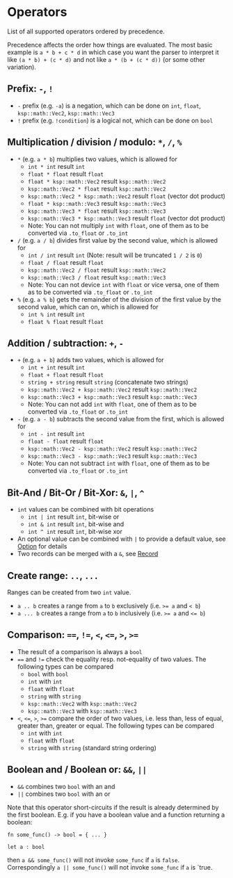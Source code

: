 # Operators

List of all supported operators ordered by precedence.

Precedence affects the order how things are evaluated. The most basic example is `a * b + c * d` in which case you want the parser to interpret it like `(a * b) + (c * d)` and not like `a * (b + (c * d))` (or some other variation).

## Prefix: `-`, `!`

* `-` prefix (e.g. `-a`) is a negation, which can be done on `int`, `float`, `ksp::math::Vec2`, `ksp::math::Vec3`
* `!` prefix (e.g. `!condition`) is a logical not, which can be done on `bool`

## Multiplication / division / modulo: `*`, `/`, `%`

* `*` (e.g. `a * b`) multiplies two values, which is allowed for
  * `int * int` result `int`
  * `float * float` result `float`
  * `float * ksp::math::Vec2` result `ksp::math::Vec2`
  * `ksp::math::Vec2 * float` result `ksp::math::Vec2`
  * `ksp::math::Vec2 * ksp::math::Vec2` result `float` (vector dot product)
  * `float * ksp::math::Vec3` result `ksp::math::Vec3`
  * `ksp::math::Vec3 * float` result `ksp::math::Vec3`
  * `ksp::math::Vec3 * ksp::math::Vec3` result `float` (vector dot product)
  * Note: You can not multiply `int` with `float`, one of them as to be converted via `.to_float` or `.to_int`
* `/` (e.g. `a / b`) divides first value by the second value, which is allowed for
  * `int / int` result `int` (Note: result will be truncated `1 / 2` is `0`)
  * `float / float` result `float`
  * `ksp::math::Vec2 / float` result `ksp::math::Vec2`
  * `ksp::math::Vec3 / float` result `ksp::math::Vec3`
  * Note: You can not device `int` with `float` or vice versa, one of them as to be converted via `.to_float` or `.to_int`
* `%` (e.g. `a % b`) gets the remainder of the division of the first value by the second value, which can on, which is allowed for
  * `int % int` result `int`
  * `float % float` result `float`

## Addition / subtraction: `+`, `-`

* `+` (e.g. `a + b`) adds two values, which is allowed for
  * `int + int` result `int`
  * `float + float` result `float`
  * `string + string` result `string` (concatenate two strings)
  * `ksp::math::Vec2 + ksp::math::Vec2` result `ksp::math::Vec2`
  * `ksp::math::Vec3 + ksp::math::Vec3` result `ksp::math::Vec3`
  * Note: You can not add `int` with `float`, one of them as to be converted via `.to_float` or `.to_int`
* `-` (e.g. `a - b`) subtracts the second value from the first, which is allowed for
  * `int - int` result `int`
  * `float - float` result `float`
  * `ksp::math::Vec2 - ksp::math::Vec2` result `ksp::math::Vec2`
  * `ksp::math::Vec3 - ksp::math::Vec3` result `ksp::math::Vec3`
  * Note: You can not subtract `int` with `float`, one of them as to be converted via `.to_float` or `.to_int`

## Bit-And / Bit-Or / Bit-Xor: `&`, `|`, `^`

* `int` values can be combined with bit operations
  * `int | int` result `int`, bit-wise or
  * `int & int` result `int`, bit-wise and
  * `int ^ int` result `int`, bit-wise xor
* An optional value can be combined with `|` to provide a default value, see [Option](special_types/option.md) for details
* Two records can be merged with a `&`, see [Record](types.md#records)

## Create range: `..`, `...`

Ranges can be created from two `int` value.

* `a .. b` creates a range from `a` to `b` exclusively (i.e. `>= a` and `< b`)
* `a ... b` creates a range from `a` to `b` inclusively (i.e. `>= a` and `<= b`)

## Comparison: `==`, `!=`, `<`, `<=`, `>`, `>=`

* The result of a comparison is always a `bool`
* `==` and `!=` check the equality resp. not-equality of two values. The following types can be compared
  * `bool` with `bool`
  * `int` with `int`
  * `float` with `float`
  * `string` with `string`
  * `ksp::math::Vec2` with `ksp::math::Vec2`
  * `ksp::math::Vec3` with `ksp::math::Vec3`
* `<`, `<=`, `>`, `>=` compare the order of two values, i.e. less than, less of equal, greater than, greater or equal. The following types can be compared
  * `int` with `int`
  * `float` with `float`
  * `string` with `string` (standard string ordering)

## Boolean and / Boolean or: `&&`, `||`

* `&&` combines two `bool` with an and
* `||` combines two `bool` with an or

Note that this operator short-circuits if the result is already determined by the first boolean.
E.g. if you have a boolean value and a function returning a boolean:
```
fn some_func() -> bool = { ... }

let a : bool
```
then `a && some_func()` will not invoke `some_func` if `a` is `false`. Correspondingly `a || some_func()` will not invoke `some_func` if `a` is `true.